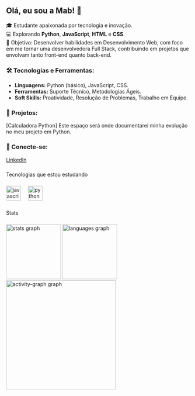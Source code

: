 ## Olá, eu sou a Mab! 👋

🎓 Estudante apaixonada por tecnologia e inovação.  
💻 Explorando **Python**, **JavaScript**, **HTML** e **CSS**.  
🌟 Objetivo: Desenvolver habilidades em Desenvolvimento Web, com foco em me tornar uma desenvolvedora Full Stack, contribuindo em projetos que envolvam tanto front-end quanto back-end.  
### 🛠 Tecnologias e Ferramentas:
- **Linguagens:** Python (básico), JavaScript, CSS.
- **Ferramentas:** Suporte Técnico, Metodologias Ágeis.
- **Soft Skills:** Proatividade, Resolução de Problemas, Trabalho em Equipe.  

### 📂 Projetos:
[Calculadora Python] Este espaço será onde documentarei minha evolução no meu projeto em Python.

### 🔗 Conecte-se:
[LinkedIn](https://www.linkedin.com/in/amabile-rosa-873b80227)  









###

<p align="left">Tecnologias que estou estudando</p>

###

<div align="left">
  <img src="https://cdn.jsdelivr.net/gh/devicons/devicon/icons/javascript/javascript-original.svg" height="40" alt="javascript logo"  />
  <img width="12" />
  <img src="https://cdn.jsdelivr.net/gh/devicons/devicon/icons/python/python-original.svg" height="40" alt="python logo"  />
</div>

###

<p align="left">Stats</p>

###

<div align="left">
  <img src="https://github-readme-stats.vercel.app/api?username=Amabile-Bot&hide_title=false&hide_rank=false&show_icons=true&include_all_commits=true&count_private=true&disable_animations=false&theme=dracula&locale=en&hide_border=false&order=1" height="150" alt="stats graph"  />
  <img src="https://github-readme-stats.vercel.app/api/top-langs?username=Amabile-Bot&locale=en&hide_title=false&layout=compact&card_width=320&langs_count=5&theme=dark&hide_border=false&order=2" height="150" alt="languages graph"  />
  <img src="https://github-readme-activity-graph.vercel.app/graph?username=Amabile-Bot&radius=16&theme=react&area=true&order=5" height="300" alt="activity-graph graph"  <!---### 
    
  
  
  ---

